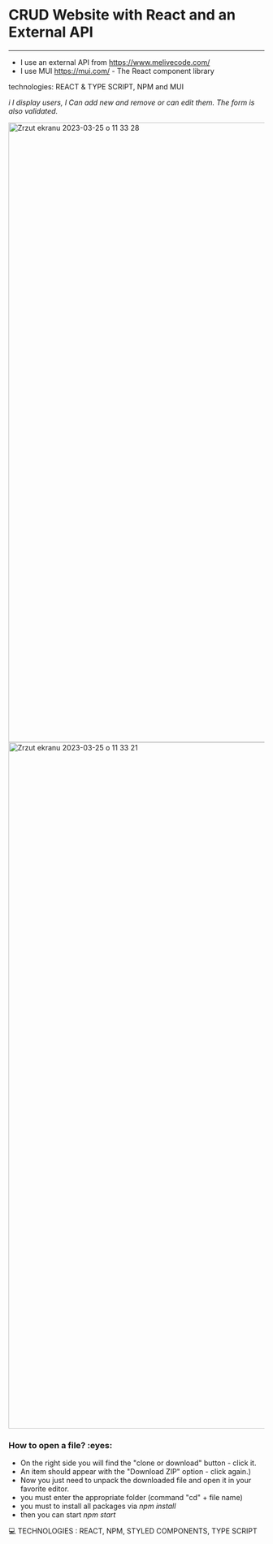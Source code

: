 
<h1> CRUD Website with React and an External API </h1>

-------
- I use an external API from https://www.melivecode.com/
- I use MUI https://mui.com/ -  The React component library 

technologies: REACT & TYPE SCRIPT, NPM and MUI 

*i  I display users, I Can add new and remove or can edit them. The form is also validated.*


<img width="1221" alt="Zrzut ekranu 2023-03-25 o 11 33 28" src="https://user-images.githubusercontent.com/59742201/227718781-bc5a4b83-841b-4fd9-a1fb-eda7c656c00e.png">
<img width="1352" alt="Zrzut ekranu 2023-03-25 o 11 33 21" src="https://user-images.githubusercontent.com/59742201/227718783-a4e22651-a47c-4f09-8d90-a2146ad592fd.png">



<h3>How to open a file? :eyes: </h3>

* On the right side you will find the "clone or download" button - click it.
* An item should appear with the "Download ZIP" option - click again.)
* Now you just need to unpack the downloaded file and open it in your favorite editor.
* you must enter the appropriate folder (command "cd" + file name)
* you must to install all packages via *npm install*
* then you can start *npm start*



:computer: TECHNOLOGIES :  REACT, NPM, STYLED COMPONENTS, TYPE SCRIPT





